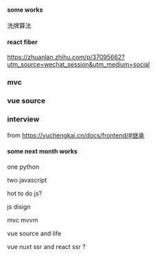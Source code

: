 #### some works 

洗牌算法 


#### react fiber

https://zhuanlan.zhihu.com/p/37095662?utm_source=wechat_session&utm_medium=social

### mvc 

### vue source 

### interview

from https://yuchengkai.cn/docs/frontend/#继承


#### some next month works 

one python 

two javascript

hot to do js?

js disign

mvc mvvm

vue source and life

vue nuxt ssr and react ssr ?